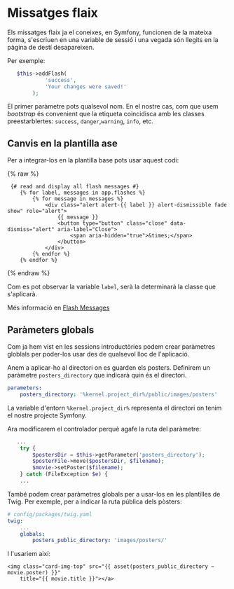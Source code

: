 # Missatges flaix

Els missatges flaix ja el coneixes, en Symfony, funcionen de la mateixa forma, s'escriuen 
en una variable de sessió i una vegada són llegits en la pàgina de destí desapareixen.

Per exemple:

```php
   $this->addFlash(
            'success',
            'Your changes were saved!'
        );
```
El primer paràmetre pots qualsevol nom. En el nostre cas, com que usem
_bootstrap_ és convenient que la etiqueta coincidisca amb les classes preestarblertes:
`success`, `danger`,`warning`, `info`, etc.

## Canvis en la plantilla ase

Per a integrar-los en la plantilla base pots usar aquest codi:

{% raw %}
```twig
 {# read and display all flash messages #}
    {% for label, messages in app.flashes %}
        {% for message in messages %}
            <div class="alert alert-{{ label }} alert-dismissible fade show" role="alert">
                {{ message }}
                <button type="button" class="close" data-dismiss="alert" aria-label="Close">
                    <span aria-hidden="true">&times;</span>
                </button>
            </div>
        {% endfor %}
    {% endfor %}
```
{% endraw %}

Com es pot observar la variable `label`, serà la determinarà la classe que s'aplicarà.

Més informació en [Flash Messages](https://symfony.com/doc/current/controller.html#id2)

## Paràmeters globals

Com ja hem vist en les sessions introductòries podem crear paràmetres
globlals per poder-los usar des de qualsevol lloc de l'aplicació.

Anem a aplicar-ho al directori on es guarden els posters. Definirem un paràmetre
`posters_directory` que indicarà quin és el directori.

```yaml
parameters:
    posters_directory: '%kernel.project_dir%/public/images/posters'
```

La variable d'entorn `%kernel.project_dir%` representa el directori on tenim
el nostre projecte Symfony. 

Ara modificarem el controlador perquè agafe la ruta del paràmetre:

```php
   ...
    try {
        $postersDir = $this->getParameter('posters_directory');
        $posterFile->move($postersDir, $filename);
        $movie->setPoster($filename);
    } catch (FileException $e) {
    ...

```
També podem crear paràmetres globals per a usar-los en les plantilles de Twig. Per exemple,
per a indicar la ruta pública dels pòsters:

```yaml
# config/packages/twig.yaml
twig:
    ...
    globals:
        posters_public_directory: 'images/posters/'
```

I l'usariem així:


```html+twig
<img class="card-img-top" src="{{ asset(posters_public_directory ~  movie.poster) }}" 
    title="{{ movie.title }}"></a>
```